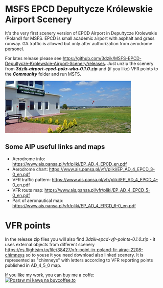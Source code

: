 # MSFS EPCD Depułtycze Królewskie Airport Scenery

It's the very first scenery version of EPCD Airport in Depułtycze Krolewskie (Poland) for MSFS.
EPCD is small academic airport with asphalt and grass runway. GA traffic is allowed but only after authorization from aerodrome personel.

For lates release please see https://github.com/3dzik/MSFS-EPCD-Depultycze-Krolewskie-Airport-Scenery/releases.
Just unzip the scenery from _**3dzik-airport-epcd-pokr-wka-0.1.0.zip**_ and (if you like) VFR points to the _**Community**_ folder and run MSFS.

![EPCD Tower](resources/depultyczekr.jpg?raw=true "Tower")

## Some AIP useful links and maps

- Aerodrome info: https://www.ais.pansa.pl/vfr/pliki/EP_AD_4_EPCD_en.pdf
- Aerodrome chart: https://www.ais.pansa.pl/vfr/pliki/EP_AD_4_EPCD_3-0_en.pdf
- VFR traffic pattern: https://www.ais.pansa.pl/vfr/pliki/EP_AD_4_EPCD_4-0_en.pdf
- VFR routs map: https://www.ais.pansa.pl/vfr/pliki/EP_AD_4_EPCD_5-0_en.pdf
- Part of aeronautical map: https://www.ais.pansa.pl/vfr/pliki/EP_AD_4_EPCD_6-0_en.pdf

# VFR points
In the release zip files you will also find _3dzik-epcd-vfr-points-0.1.0.zip_ - it uses external objects from different scenery https://es.flightsim.to/file/38427/vfr-point-in-poland-fir-airac-2208-chimneys so to youse it you need download also linked scenery.
It is represented as "chimneys" with letters according to VFR reporting points published in AD_4_5_0 map.

If you like my work, you can buy me a coffe: <br />
<a href="https://buycoffee.to/3dzik" target="_blank"><img src="https://buycoffee.to/btn/buycoffeeto-btn-primary-outline.svg" style="width: 150px" alt="Postaw mi kawę na buycoffee.to"></a>
